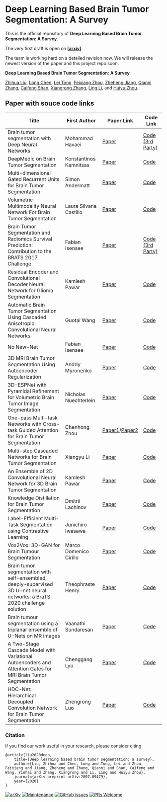 
# Deep Learning Based Brain Tumor Segmentation: A Survey

This is the official repository of **Deep Learning Based Brain Tumor Segmentation: A Survey**.

The very first draft is open on **[[arxiv](https://arxiv.org/pdf/2007.09479.pdf)]**.<br />

The team is working hard on a detailed revision now. We will release the newest version of the paper and this project repo soon.

**Deep Learning Based Brain Tumor Segmentation: A Survey** <br />

[Zhihua Liu](https://zhihualiued.github.io/), 
[Long Chen](https://scholar.google.com/citations?user=J_v0xb8AAAAJ&hl=en), 
[Lei Tong](https://scholar.google.com/citations?user=Fr0l4i4AAAAJ&hl=en),
[Feixiang Zhou](https://scholar.google.com/citations?user=zNNXEGgAAAAJ&hl=zh-CN),
[Zheheng Jiang](https://www.lancaster.ac.uk/scc/about-us/people/zheheng-jiang),
[Qianni Zhang](http://eecs.qmul.ac.uk/profiles/zhangqianni.html),
[Caifeng Shan](https://sites.google.com/site/caifengshan/),
[Xiangrong Zhang](https://scholar.google.co.uk/citations?user=G6AdRfwAAAAJ&hl=en),
[Ling Li](https://www.kent.ac.uk/computing/people/3061/li-caroline),
and [Huiyu Zhou](https://www2.le.ac.uk/departments/informatics/people/huiyu-zhou). <br />

## Paper with souce code links
| Title                                                        | First Author    | Paper Link  | Code Link  |
| ------------------------------------------------------------ | --------------- | ------------|------------|
|Brain tumor segmentation with Deep Neural Networks            |Mohammad Havaei  |[Paper](https://www.sciencedirect.com/science/article/pii/S1361841516300330)|[Code (3rd Party)](https://github.com/naldeborgh7575/brain_segmentation)|
|DeepMedic on Brain Tumor Segmentation                         |Konstantinos Kamnitsas|[Paper](https://link.springer.com/chapter/10.1007/978-3-319-55524-9_14)|[Code](https://github.com/deepmedic/deepmedic)|
|Multi-dimensional Gated Recurrent Units for Brain Tumor Segmentation|Simon Andermatt|[Paper](https://link.springer.com/chapter/10.1007/978-3-319-46976-8_15)|[Code](https://github.com/zubata88/mdgru)|
|Volumetric Multimodality Neural Network For Brain Tumor Segmentation|Laura Silvana Castillo|[Paper](https://www.spiedigitallibrary.org/conference-proceedings-of-spie/10572/105720E/Volumetric-multimodality-neural-network-for-brain-tumor-segmentation/10.1117/12.2285942.short)|[Code](https://github.com/BCV-Uniandes/BCVbrats)|
|Brain Tumor Segmentation and Radiomics Survival Prediction: Contribution to the BRATS 2017 Challenge|Fabian Isensee|[Paper](https://link.springer.com/chapter/10.1007/978-3-319-75238-9_25)|[Code (3rd Party)](https://github.com/pykao/Modified-3D-UNet-Pytorch)|
|Residual Encoder and Convolutional Decoder Neural Network for Glioma Segmentation|Kamlesh Pawar|[Paper](https://link.springer.com/chapter/10.1007/978-3-319-75238-9_23)|[Code](https://github.com/kamleshpawar17/BratsNet-2017)|
|Automatic Brain Tumor Segmentation Using Cascaded Anisotropic Convolutional Neural Networks|Guotai Wang|[Paper](https://link.springer.com/chapter/10.1007/978-3-319-75238-9_16)|[Code](https://github.com/taigw/brats18_docker)
|No New-Net|Fabian Isensee|[Paper](https://link.springer.com/chapter/10.1007/978-3-030-11726-9_21)|[Code](https://github.com/MIC-DKFZ/nnUNet)|
|3D MRI Brain Tumor Segmentation Using Autoencoder Regularization|Andriy Myronenko|[Paper](https://link.springer.com/chapter/10.1007/978-3-030-11726-9_28)|[Code](https://github.com/IAmSuyogJadhav/3d-mri-brain-tumor-segmentation-using-autoencoder-regularization)|
|3D-ESPNet with Pyramidal Refinement for Volumetric Brain Tumor Image Segmentation|Nicholas Nuechterlein|[Paper](https://link.springer.com/chapter/10.1007/978-3-030-11726-9_22)|[Code](https://github.com/sacmehta/3D-ESPNet)|
|One-pass Multi-task Networks with Cross-task Guided Attention for Brain Tumor Segmentation|Chenhong Zhou|[Paper1](https://link.springer.com/chapter/10.1007%2F978-3-030-00931-1_73)/[Paper2](https://ieeexplore.ieee.org/document/9003532)|[Code](https://github.com/chenhong-zhou/OM-Net)|
|Multi-step Cascaded Networks for Brain Tumor Segmentation|Xiangyu Li|[Paper](https://link.springer.com/chapter/10.1007/978-3-030-46640-4_16#:~:text=Inspired%20by%20Havaei%20and%20%C3%87i%C3%A7ek,kind%20of%20spatial%20attention%20mechanism.)|[Code](https://github.com/JohnleeHIT/Brats2019)|
|An Ensemble of 2D Convolutional Neural Network for 3D Brain Tumor Segmentation|Kamlesh Pawar|[Paper](https://link.springer.com/chapter/10.1007/978-3-030-46640-4_34)|[Code](https://github.com/kamleshpawar17/Brats19)|
|Knowledge Distillation for Brain Tumor Segmentation|Dmitrii Lachinov|[Paper](https://link.springer.com/chapter/10.1007/978-3-030-46643-5_32)|[Code](https://github.com/lachinov/brats2019)|
|Label-Efficient Multi-Task Segmentation using Contrastive Learning|Junichiro Iwasawa|[Paper](https://link.springer.com/chapter/10.1007/978-3-030-72084-1_10)|[Code](https://github.com/pfnet-research/label-efficient-brain-tumor-segmentation)|
|Vox2Vox: 3D-GAN for Brain Tumour Segmentation|Marco Domenico Cirillo|[Paper](https://www.springerprofessional.de/en/vox2vox-3d-gan-for-brain-tumour-segmentation/19011388)|[Code](https://github.com/mdciri/Vox2Vox)|
|Brain tumor segmentation with self-ensembled, deeply-supervised 3D U-net neural networks: a BraTS 2020 challenge solution|Theophraste Henry|[Paper](https://www.springerprofessional.de/en/brain-tumor-segmentation-with-self-ensembled-deeply-supervised-3/19011400)|[Code](https://github.com/lescientifik/open_brats2020)|
|Brain tumour segmentation using a triplanar ensemble of U-Nets on MR images|Vaanathi Sundaresan|[Paper](https://link.springer.com/chapter/10.1007/978-3-030-72084-1_31)|[Code](https://git.fmrib.ox.ac.uk/vaanathi/truenet_tumseg)|
|A Two-Stage Cascade Model with Variational Autoencoders and Attention Gates for MRI Brain Tumor Segmentation|Chenggang Lyu|[Paper](https://arxiv.org/pdf/2011.02881.pdf)|[Code](https://github.com/shu-hai/two-stage-VAE-Attention-gate-BraTS2020)|
|HDC-Net: Hierarchical Decoupled Convolution Network for Brain Tumor Segmentation|Zhengrong Luo|[Paper](https://ieeexplore.ieee.org/document/9103199)|[Code](https://github.com/luozhengrong/HDC-Net)|

### Citation
If you find our work useful in your research, please consider citing:

    @article{liu2020deep,
        title={Deep learning based brain tumor segmentation: a survey},
        author={Liu, Zhihua and Chen, Long and Tong, Lei and Zhou, Feixiang and Jiang, Zheheng and Zhang, Qianni and Shan, Caifeng and Wang, Yinhai and Zhang, Xiangrong and Li, Ling and Huiyu Zhou},
        journal={arXiv preprint arXiv:2007.09479},
        year={2020}
    }


[![arXiv](https://img.shields.io/badge/arXiv-2007.09479-red)](https://arxiv.org/pdf/2007.09479.pdf)
[![Maintenance](https://img.shields.io/badge/Maintained%3F-yes-green.svg)](https://github.com/ZhihuaLiuEd/SoTA-Brain-Tumor-Segmentation/graphs/commit-activity)
[![GitHub issues](https://img.shields.io/github/issues/ZhihuaLiuEd/SoTA-Brain-Tumor-Segmentation)](https://github.com/ZhihuaLiuEd/SoTA-Brain-Tumor-Segmentation/issues)
[![PRs Welcome](https://img.shields.io/badge/PRs-welcome-brightgreen.svg?style=flat-square)](https://github.com/ZhihuaLiuEd/SoTA-Brain-Tumor-Segmentation/pulls)
